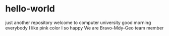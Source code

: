 # hello-world
just another repository
welcome to computer university
good morning everybody
I like pink color
I so happy 
We are Bravo-Mdy-Geo team member
